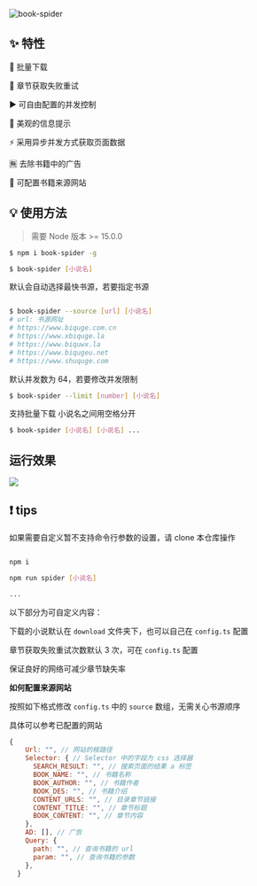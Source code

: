 ![book-spider](https://socialify.git.ci/Cansiny0320/book-spider/image?description=1&descriptionEditable=%F0%9F%8E%89%20%E5%BC%80%E7%AE%B1%E5%8D%B3%E7%94%A8%E7%9A%84%E9%AB%98%E6%80%A7%E8%83%BD%E5%8F%AF%E8%87%AA%E5%AE%9A%E4%B9%89%E7%9A%84%E7%AC%94%E8%B6%A3%E9%98%81%E5%B0%8F%E8%AF%B4%E7%88%AC%E8%99%AB%20%20%E5%BF%AB%E9%80%9F%E4%B8%8B%E8%BD%BD%E6%97%A0%E5%B9%BF%E5%91%8A%E5%B0%8F%E8%AF%B4&font=Inter&language=1&owner=1&pattern=Plus&stargazers=1&theme=Light)

## ✨ 特性

📂 批量下载

🔄 章节获取失败重试

▶️ 可自由配置的并发控制

📑 美观的信息提示

⚡ 采用异步并发方式获取页面数据

🈚 去除书籍中的广告

🔧 可配置书籍来源网站

## 💡 使用方法

> 需要 Node 版本 >= 15.0.0

```bash
$ npm i book-spider -g

$ book-spider [小说名]
```

默认会自动选择最快书源，若要指定书源

```bash

$ book-spider --source [url] [小说名]
# url: 书源网址
# https://www.biquge.com.cn
# https://www.xbiquge.la
# https://www.biquwx.la
# https://www.biqugeu.net
# https://www.shuquge.com
```

默认并发数为 64，若要修改并发限制

```bash
$ book-spider --limit [number] [小说名]
```

支持批量下载 小说名之间用空格分开

```bash
$ book-spider [小说名] [小说名] ...
```

## 运行效果

![](https://cansiny.oss-cn-shanghai.aliyuncs.com/images/run.gif)

## ❗ tips

如果需要自定义暂不支持命令行参数的设置，请 clone 本仓库操作

```bash

npm i

npm run spider [小说名]

...
```

以下部分为可自定义内容：

下载的小说默认在 `download` 文件夹下，也可以自己在 `config.ts` 配置

章节获取失败重试次数默认 3 次，可在 `config.ts` 配置

保证良好的网络可减少章节缺失率

**如何配置来源网站**

按照如下格式修改 `config.ts` 中的 `source` 数组，无需关心书源顺序

具体可以参考已配置的网站

```js
{
    Url: "", // 网站的根路径
    Selector: { // Selector 中的字段为 css 选择器
      SEARCH_RESULT: "", // 搜索页面的结果 a 标签
      BOOK_NAME: "", // 书籍名称
      BOOK_AUTHOR: "", // 书籍作者
      BOOK_DES: "", // 书籍介绍
      CONTENT_URLS: "", // 目录章节链接
      CONTENT_TITLE: "", // 章节标题
      BOOK_CONTENT: "", // 章节内容
    },
    AD: [], // 广告
    Query: {
      path: "", // 查询书籍的 url
      param: "", // 查询书籍的参数
    },
  }
```
